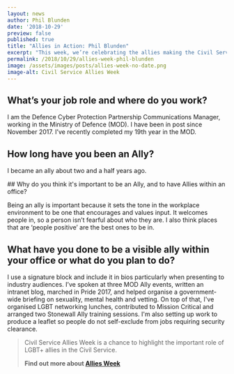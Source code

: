 ```yaml
---
layout: news
author: Phil Blunden
date: '2018-10-29'
preview: false
published: true
title: "Allies in Action: Phil Blunden"
excerpt: "This week, we’re celebrating the allies making the Civil Service a great place to work for LGBT+ people. Phil works for the Ministry of Defence. Here's Phil's thoughts on why allies are important."
permalink: /2018/10/29/allies-week-phil-blunden
image: /assets/images/posts/allies-week-no-date.png
image-alt: Civil Service Allies Week
---
```


## What’s your job role and where do you work? 

I am the Defence Cyber Protection Partnership Communications Manager, working in the Ministry of Defence (MOD). I have been in post since November 2017. I’ve recently completed my 19th year in the MOD.

## How long have you been an Ally?  

I became an ally about two and a half years ago.

## Why do you think it's important to be an Ally, and to have Allies within an office?  

Being an ally is important because it sets the tone in the workplace environment to be one that encourages and values input. It welcomes people in, so a person isn’t fearful about who they are. I also think places that are ‘people positive’ are the best ones to be in.

## What have you done to be a visible ally within your office or what do you plan to do? 

I use a signature block and include it in bios particularly when presenting to industry audiences. I’ve spoken at three MOD Ally events, written an intranet blog, marched in Pride 2017, and helped organise a government-wide briefing on sexuality, mental health and vetting. On top of that, I've organised LGBT networking lunches, contributed to Mission Critical and arranged two Stonewall Ally training sessions. I'm also setting up work to produce a leaflet so people do not self-exclude from jobs requiring security clearance.

> Civil Service Allies Week is a chance to highlight the important role of LGBT+ allies in the Civil Service. 
>
> **Find out more about [Allies Week](/allies-week)**